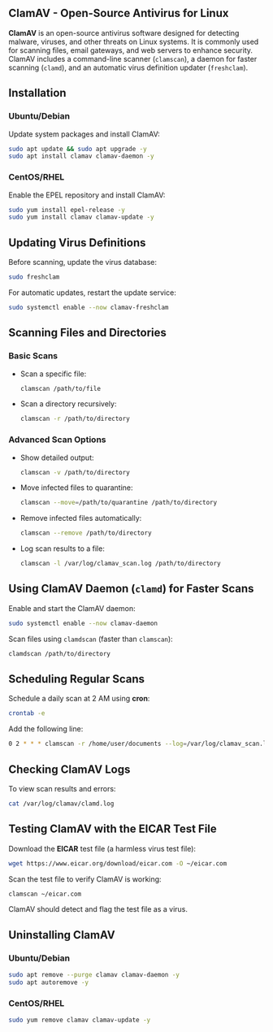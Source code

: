 ## **ClamAV - Open-Source Antivirus for Linux**  

**ClamAV** is an open-source antivirus software designed for detecting malware, viruses, and other threats on Linux systems. It is commonly used for scanning files, email gateways, and web servers to enhance security. ClamAV includes a command-line scanner (`clamscan`), a daemon for faster scanning (`clamd`), and an automatic virus definition updater (`freshclam`).  



## **Installation**  

### **Ubuntu/Debian**  
Update system packages and install ClamAV:  
```bash
sudo apt update && sudo apt upgrade -y  
sudo apt install clamav clamav-daemon -y  
```

### **CentOS/RHEL**  
Enable the EPEL repository and install ClamAV:  
```bash
sudo yum install epel-release -y  
sudo yum install clamav clamav-update -y  
```



## **Updating Virus Definitions**  

Before scanning, update the virus database:  
```bash
sudo freshclam  
```

For automatic updates, restart the update service:  
```bash
sudo systemctl enable --now clamav-freshclam  
```



## **Scanning Files and Directories**  

### **Basic Scans**  
- Scan a specific file:  
  ```bash
  clamscan /path/to/file  
  ```
- Scan a directory recursively:  
  ```bash
  clamscan -r /path/to/directory  
  ```

### **Advanced Scan Options**  
- Show detailed output:  
  ```bash
  clamscan -v /path/to/directory  
  ```
- Move infected files to quarantine:  
  ```bash
  clamscan --move=/path/to/quarantine /path/to/directory  
  ```
- Remove infected files automatically:  
  ```bash
  clamscan --remove /path/to/directory  
  ```
- Log scan results to a file:  
  ```bash
  clamscan -l /var/log/clamav_scan.log /path/to/directory  
  ```



## **Using ClamAV Daemon (`clamd`) for Faster Scans**  

Enable and start the ClamAV daemon:  
```bash
sudo systemctl enable --now clamav-daemon  
```

Scan files using `clamdscan` (faster than `clamscan`):  
```bash
clamdscan /path/to/directory  
```



## **Scheduling Regular Scans**  

Schedule a daily scan at 2 AM using **cron**:  
```bash
crontab -e  
```
Add the following line:  
```bash
0 2 * * * clamscan -r /home/user/documents --log=/var/log/clamav_scan.log  
```



## **Checking ClamAV Logs**  

To view scan results and errors:  
```bash
cat /var/log/clamav/clamd.log  
```



## **Testing ClamAV with the EICAR Test File**  

Download the **EICAR** test file (a harmless virus test file):  
```bash
wget https://www.eicar.org/download/eicar.com -O ~/eicar.com  
```

Scan the test file to verify ClamAV is working:  
```bash
clamscan ~/eicar.com  
```

ClamAV should detect and flag the test file as a virus.



## **Uninstalling ClamAV**  

### **Ubuntu/Debian**  
```bash
sudo apt remove --purge clamav clamav-daemon -y  
sudo apt autoremove -y  
```

### **CentOS/RHEL**  
```bash
sudo yum remove clamav clamav-update -y  
```
